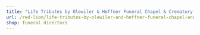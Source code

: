 ```yaml
---
title: "Life Tributes by Olewiler & Heffner Funeral Chapel & Crematory, Inc."
url: /red-lion/life-tributes-by-olewiler-and-heffner-funeral-chapel-and-crematory-inc/
shop: funeral directors
---
```

